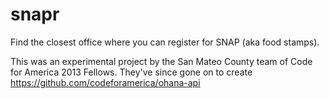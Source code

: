 snapr
=====

Find the closest office where you can register for SNAP (aka food stamps).

This was an experimental project by the San Mateo County team of Code for America 2013 Fellows. They've since gone on to create https://github.com/codeforamerica/ohana-api